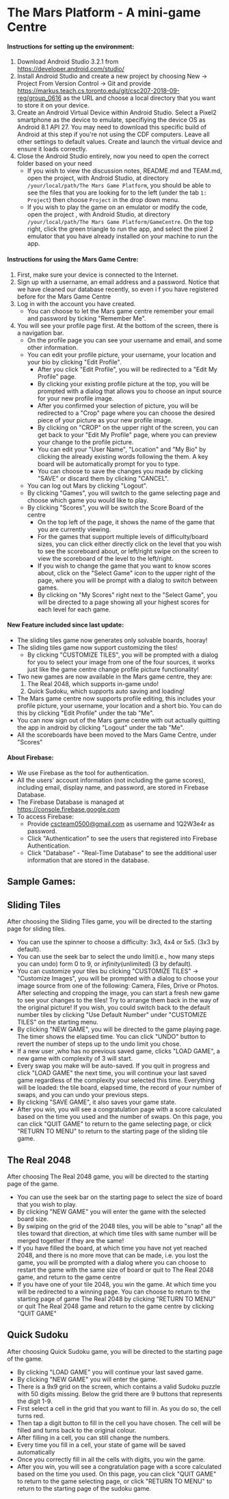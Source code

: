 # The Mars Platform - A mini-game Centre

#### Instructions for setting up the environment:
1. Download Android Studio 3.2.1 from https://developer.android.com/studio/
2. Install Android Studio and create a new project by choosing New ->
Project From Version Control -> Git and provide
https://markus.teach.cs.toronto.edu/git/csc207-2018-09-reg/group_0616
as the URL and choose a local directory that you want to store it on your device.
3. Create an Android Virtual Device within Android Studio.
Select a Pixel2 smartphone as the device to emulate, specifiying the device
OS as Android 8.1 API 27. You may need to download this specific build of Android
at this step if you're not using the CDF computers. Leave all other settings
to default values. Create and launch the virtual device and ensure it loads correctly.
4. Close the Android Studio entirely, now you need to open the correct folder based on your need
    * If you wish to view the discussion notes, README.md and TEAM.md, open the project,
     with Android Studio, at directory ```/your/local/path/The Mars Game Platform```,
     you should be able to see the files that you are looking for to the left
     \(under the tab ```1: Project```) then choose ```Project``` in the drop down menu.
    * If you wish to play the game on an emulator or modify the code, open the project ,
    with Android Studio, at directory ```/your/local/path/The Mars Game Platform/GameCentre```.
     On the top right, click the green triangle to run the app,
     and select the pixel 2 emulator that you have already installed on your
     machine to run the app.

#### Instructions for using the Mars Game Centre:
1. First, make sure your device is connected to the Internet.<br/>
2. Sign up with a username, an email address and a password.
Notice that we have cleaned our database recently, so even i
f you have registered before for the Mars Game Centre<br/>
3. Log in with the account you have created.<br/>
     * You can choose to let the Mars game centre remember your email
     and password by ticking "Remember Me".
4. You will see your profile page first. At the bottom of the screen, there is a navigation bar.<br/>
     * On the profile page you can see your username and email, and some other information.
     * You can edit your profile picture, your username, your location and your bio by clicking "Edit Profile".
        * After you click "Edit Profile", you will be redirected to a "Edit My Profile" page.
        * By clicking your existing profile picture at the top, you will be prompted with a dialog that allows you to choose an input source for your new profile image.
        * After you confirmed your selection of picture, you will be redirected to a "Crop" page where you can choose the desired piece of your picture as your new profile image.
        * By clicking on "CROP" on the upper right of the screen, you can get back to your "Edit My Profile" page, where you can preview your change to the profile picture.
        * You can edit your "User Name", "Location" and "My Bio" by clicking the already existing words following the them. A key board will be automatically prompt for you to type.
        * You can choose to save the changes you made by clicking "SAVE"
        or discard them by clicking "CANCEL".
     * You can log out Mars by clicking "Logout".
     * By clicking "Games", you will switch to the game selecting page and choose which game you would like to play.
     * By clicking "Scores", you will be switch the Score Board of the centre
        * On the top left of the page, it shows the name of the game that you are currently viewing.
        * For the games that support multiple levels of difficulty/board sizes, you can click either directly click on the level that you wish to see the scoreboard about, or left/right swipe on the screen to view the scoreboard of the level to the left/right.
        * If you wish to change the game that you want to know scores about, click on the "Select Game" icon to the upper right of the page, where you will be prompt with a dialog to switch between games.
        * By clicking on "My Scores" right next to the "Select Game", you will be directed to a page showing all your highest scores for each level for each game.

#### New Feature included since last update:
* The sliding tiles game now generates only solvable boards, hooray!
* The sliding tiles game now support customizing the tiles!
    * By clicking "CUSTOMIZE TILES", you will be prompted with a dialog for you to select your image from one of the four sources, it works just like the game centre change profile picture functionality!
* Two new games are now available in the Mars game centre, they are: <br />
    1. The Real 2048, which supports in-game undo!
    2. Quick Sudoku, which supports auto saving and loading!
* The Mars game centre now supports profile editing, this includes your profile picture, your username, your location and a short bio. You can do this by clicking "Edit Profile" under the tab "Me".
* You can now sign out of the Mars game centre with out actually quitting the app in android by clicking "Logout" under the tab "Me".
* All the scoreboards have been moved to the Mars Game Centre, under "Scores"

#### About Firebase:
* We use Firebase as the tool for authentication.
* All the users' account information (not including the game scores), including email, display name, and password, are stored in Firebase Database.
* The Firebase Database is managed at https://console.firebase.google.com
* To access Firebase:
	* Provide cscteam0500@gmail.com as username and 1Q2W3e4r as password.
	* Click "Authentication" to see the users that registered into Firebase Authentication.
	* Click "Database" - "Real-Time Database" to see the additional user information that are stored in the database.
## Sample Games:
## Sliding Tiles
After choosing the Sliding Tiles game, you will be directed to the
 starting page for sliding tiles.
- You can use the spinner to choose a difficulty: 3x3, 4x4 or 5x5. (3x3 by default).
- You can use the seek bar to select the undo limit(i.e.,
how many steps you can undo) form 0 to 9, or *infinity*(unlimited) (3 by default).
- You can customize your tiles bu clicking "CUSTOMIZE TILES" -> "Customize Images",
you will be prompted with a dialog to choose your image source from one of the following:
Camera, Files, Drive or Photos. After selecting and cropping the image, you can start a
fresh new game to see your changes to the tiles! Try to arrange them back in the way of
the original picture! If you wish, you could switch back to the default number tiles by
clicking "Use Default Number" under "CUSTOMIZE TILES" on the starting menu.
- By clicking "NEW GAME", you will be directed to the game playing page.
The timer shows the elapsed time. You can click "UNDO"
button to revert the number of steps up to the undo limit you chose.
- If a new user ,who has no previous saved game, clicks "LOAD GAME",
 a new game with complexity of 3 will start.
- Every swap you make will be auto-saved. If you quit in progress
and click "LOAD GAME" the next time,
you will continue your last saved game regardless of the complexity
your selected this time.
Everything will be loaded: the tile board, elapsed time, the record
of your number of swaps, and you can undo your previous steps.
- By clicking "SAVE GAME", it also saves your game state.
- After you win, you will see a congratulation page with a score calculated
based on the time you used and the number of swaps. On this page, you can click "QUIT GAME"
to return to the game selecting page, or click "RETURN TO MENU" to
return to the starting page of the sliding tile game.

## The Real 2048
After choosing The Real 2048 game, you will be directed to the starting page of the game. <br/>
- You can use the seek bar on the starting page to select the size of board that you wish to play.
- By clicking "NEW GAME" you will enter the game with the selected board size.
- By swiping on the grid of the 2048 tiles, you will be able to "snap" all the tiles
toward that direction, at which time tiles with same number will be merged together if they are the same!
- If you have filled the board, at which time you have not yet reached 2048,
and there is no more move that can be made, i.e. you lost the game,
you will be prompted with a dialog where you can choose to restart the
game with the same size of board or quit to The Real 2048 game, and return to the game centre
- If you have one of your tile 2048, you win the game. At which time you
will be redirected to a winning page. You can choose to return to the starting page of
game The Real 2048 by clicking "RETURN TO MENU" or quit The Real 2048 game and
return to the game centre by clicking "QUIT GAME"

## Quick Sudoku
After choosing Quick Sudoku game, you will be directed to the starting page of the game. <br/>
- By clicking "LOAD GAME" you will continue your last saved game.
- By clicking "NEW GAME" you will enter the game.
- There is a 9x9 grid on the screen, which contains a valid Sudoku puzzle with 50 digits missing. Below the grid
there are 9 buttons that represents the digit 1-9.
- First select a cell in the grid that you want to fill in. As you do so, the cell turns red.
- Then tap a digit button to fill in the cell you have chosen. The cell will
be filled and turns back to the original colour.
- After filling in a cell, you can still change the numbers.
- Every time you fill in a cell, your state of game will be saved automatically
- Once you correctly fill in all the cells with digits, you win the game.
- After you win, you will see a congratulation page with a score calculated
based on the time you used. On this page, you can click "QUIT GAME"
to return to the game selecting page, or click "RETURN TO MENU" to
return to the starting page of the sudoku game.
